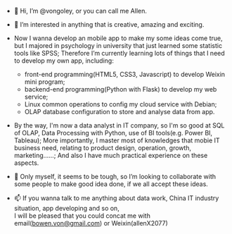 - 👋 Hi, I’m @vongoley, or you can call me Allen.

- 👀 I’m interested in anything that is creative, amazing and exciting.

- Now I wanna develop an mobile app to make my some ideas come true, but I majored in psychology in university that just learned some statistic tools like SPSS; Therefore I’m currently learning lots of things that I need to develop my own app, including:
   - front-end programming(HTML5, CSS3, Javascript) to develop Weixin mini program;
   - backend-end programming(Python with Flask) to develop my web service;
   - Linux common operations to config my cloud service with Debian;
   - OLAP database configuration to store and analyse data from app.

- By the way, I'm now a data analyst in IT company, so I'm so good at SQL of OLAP, Data Processing with Python, use of BI tools(e.g. Power BI, Tableau); More importantly, I master most of knowledges that mobie IT business need, relating to product design, operation, growth, marketing……; And also I have much practical experience on these aspects. 

- 💞️ Only myself, it seems to be tough, so I’m looking to collaborate with some people to make good idea done, if we all accept these ideas.

- 📫 If you wanna talk to me anything about data work, China IT industry situation, app developing and so on,   
  I will be pleased that you could concat me with email(bowen.von@gmail.com) or Weixin(allenX2077)

<!---
vongoley/vongoley is a ✨ special ✨ repository because its `README.md` (this file) appears on your GitHub profile.
You can click the Preview link to take a look at your changes.
--->
